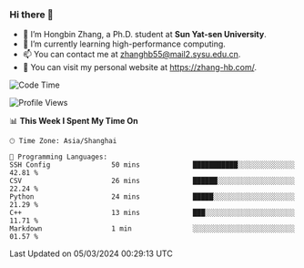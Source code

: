 ### Hi there 👋

- 🔭 I’m Hongbin Zhang, a Ph.D. student at **Sun Yat-sen University**.
- 🌱 I’m currently learning high-performance computing.
- 📫 You can contact me at zhanghb55@mail2.sysu.edu.cn.
- 👀 You can visit my personal website at https://zhang-hb.com/.

<!--START_SECTION:waka-->
![Code Time](http://img.shields.io/badge/Code%20Time-305%20hrs%2044%20mins-blue)

![Profile Views](http://img.shields.io/badge/Profile%20Views-0-blue)

📊 **This Week I Spent My Time On** 

```text
🕑︎ Time Zone: Asia/Shanghai

💬 Programming Languages: 
SSH Config               50 mins             ███████████░░░░░░░░░░░░░░   42.81 % 
CSV                      26 mins             ██████░░░░░░░░░░░░░░░░░░░   22.24 % 
Python                   24 mins             █████░░░░░░░░░░░░░░░░░░░░   21.29 % 
C++                      13 mins             ███░░░░░░░░░░░░░░░░░░░░░░   11.71 % 
Markdown                 1 min               ░░░░░░░░░░░░░░░░░░░░░░░░░   01.57 % 
```


 Last Updated on 05/03/2024 00:29:13 UTC
<!--END_SECTION:waka-->
